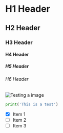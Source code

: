 # H1 Header
## H2 Header
### H3 Header
#### H4 Header
##### H5 Header
###### H6 Header

![Testing a image](https://hechingerreport.org/wp-content/uploads/2018/04/Jennifer-Heller-Buckley-PHOTO1.jpg)

```Python
print('This is a test')
```

- [x] Item 1
- [ ] Item 2
- [ ] Item 3
